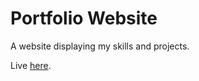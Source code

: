 # Portfolio Website
A website displaying my skills and projects.

Live [here](https://alexshem247.github.io/portfolio-website/).
